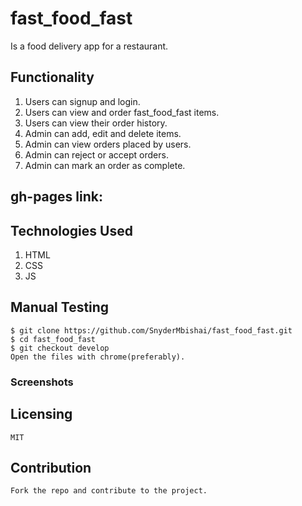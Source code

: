 # fast_food_fast

Is a food delivery app for a restaurant.

## Functionality

1. Users can signup and login.
2. Users can view and order fast_food_fast items.
3. Users can view their order history.
4. Admin can add, edit and delete items.
5. Admin can view orders placed by users.
6. Admin can reject or accept orders.
7. Admin can mark an order as complete.

## gh-pages link:

## Technologies Used

1. HTML
2. CSS
3. JS

## Manual Testing

    $ git clone https://github.com/SnyderMbishai/fast_food_fast.git
    $ cd fast_food_fast
    $ git checkout develop
    Open the files with chrome(preferably).

### Screenshots

## Licensing

    MIT

## Contribution

    Fork the repo and contribute to the project.
